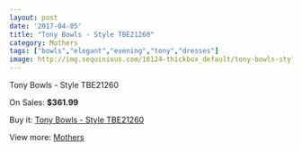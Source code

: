 ```yaml
---
layout: post
date: '2017-04-05'
title: "Tony Bowls - Style TBE21260"
category: Mothers
tags: ["bowls","elegant","evening","tony","dresses"]
image: http://img.sequinious.com/16124-thickbox_default/tony-bowls-style-tbe21260.jpg
---
```

Tony Bowls - Style TBE21260

On Sales: **$361.99**
<a href="https://www.sequinious.com/mothers/7615-tony-bowls-style-tbe21260.html"><amp-img layout="responsive" width="600" height="600" src="//img.sequinious.com/16124-thickbox_default/tony-bowls-style-tbe21260.jpg" alt="Tony Bowls - Style TBE21260 0" /></a>
<a href="https://www.sequinious.com/mothers/7615-tony-bowls-style-tbe21260.html"><amp-img layout="responsive" width="600" height="600" src="//img.sequinious.com/16127-thickbox_default/tony-bowls-style-tbe21260.jpg" alt="Tony Bowls - Style TBE21260 1" /></a>
<a href="https://www.sequinious.com/mothers/7615-tony-bowls-style-tbe21260.html"><amp-img layout="responsive" width="600" height="600" src="//img.sequinious.com/16126-thickbox_default/tony-bowls-style-tbe21260.jpg" alt="Tony Bowls - Style TBE21260 2" /></a>
<a href="https://www.sequinious.com/mothers/7615-tony-bowls-style-tbe21260.html"><amp-img layout="responsive" width="600" height="600" src="//img.sequinious.com/16125-thickbox_default/tony-bowls-style-tbe21260.jpg" alt="Tony Bowls - Style TBE21260 3" /></a>

Buy it: [Tony Bowls - Style TBE21260](https://www.sequinious.com/mothers/7615-tony-bowls-style-tbe21260.html "Tony Bowls - Style TBE21260")

View more: [Mothers](https://www.sequinious.com/6-mothers "Mothers")